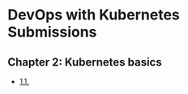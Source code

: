 # DevOps with Kubernetes Submissions

## Chapter 2: Kubernetes basics

- [1.1.](https://github.com/FAJOUIAnas/devops-with-kubernetes/tree/1.1/log_output)